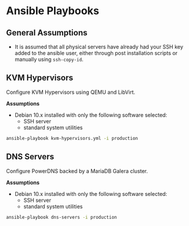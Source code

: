 # Ansible Playbooks

## General Assumptions

- It is assumed that all physical servers have already had your SSH key added to the ansible user, either through post installation scripts or manually using `ssh-copy-id`.

## KVM Hypervisors
Configure KVM Hypervisors using QEMU and LibVirt.

**Assumptions**
- Debian 10.x installed with only the following software selected:
  - SSH server
  - standard system utilities

```bash
ansible-playbook kvm-hypervisors.yml -i production
```

## DNS Servers
Configure PowerDNS backed by a MariaDB Galera cluster.

**Assumptions**
- Debian 10.x installed with only the following software selected:
  - SSH server
  - standard system utilities

```bash
ansible-playbook dns-servers -i production
```
